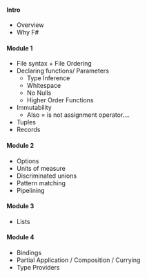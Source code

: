#### Intro
* Overview
* Why F#

#### Module 1
* File syntax + File Ordering
* Declaring functions/ Parameters
    * Type Inference
    * Whitespace
    * No Nulls
    * Higher Order Functions
* Immutability
    * Also = is not assignment operator....
* Tuples
* Records


#### Module 2
* Options
* Units of measure
* Discriminated unions
* Pattern matching
* Pipelining

#### Module 3 
* Lists

#### Module 4 
* Bindings
* Partial Application / Composition / Currying
* Type Providers


